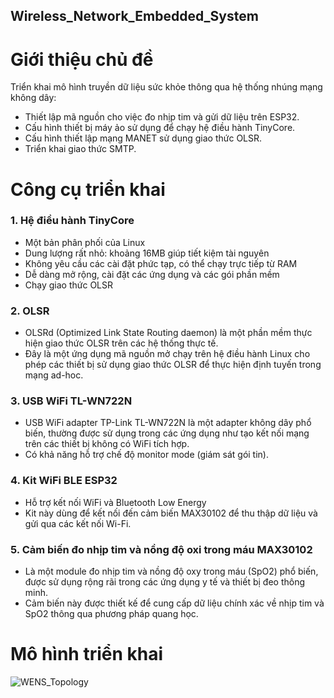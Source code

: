## Wireless_Network_Embedded_System
# Giới thiệu chủ đề
Triển khai mô hình truyền dữ liệu sức khỏe thông qua hệ thống nhúng mạng không dây:
  - Thiết lập mã nguồn cho việc đo nhịp tim và gửi dữ liệu trên ESP32.
  - Cấu hình thiết bị máy ảo sử dụng để chạy hệ điều hành TinyCore.
  - Cấu hình thiết lập mạng MANET sử dụng giao thức OLSR.
  - Triển khai giao thức SMTP.
# Công cụ triển khai
### 1. Hệ điều hành TinyCore
  - Một bản phân phối của Linux
  - Dung lượng rất nhỏ: khoảng 16MB giúp tiết kiệm tài nguyên
  - Không yêu cầu các cài đặt phức tạp, có thể chạy trực tiếp từ RAM
  - Dễ dàng mở rộng, cài đặt các ứng dụng và các gói phần mềm
  - Chạy giao thức OLSR
### 2. OLSR
  - OLSRd (Optimized Link State Routing daemon) là một phần mềm thực hiện giao thức OLSR trên các hệ thống thực tế. 
  - Đây là một ứng dụng mã nguồn mở chạy trên hệ điều hành Linux cho phép các thiết bị sử dụng giao thức OLSR để thực hiện định tuyến trong mạng ad-hoc.
### 3. USB WiFi TL-WN722N
  - USB WiFi adapter TP-Link TL-WN722N là một adapter không dây phổ biến, thường được sử dụng trong các ứng dụng như tạo kết nối mạng trên các thiết bị không có WiFi tích hợp.
  - Có khả năng hỗ trợ chế độ monitor mode (giám sát gói tin).
### 4. Kit WiFi BLE ESP32
  - Hỗ trợ kết nối WiFi và Bluetooth Low Energy
  - Kit này dùng để kết nối đến cảm biến MAX30102 để thu thập dữ liệu và gửi  qua các kết nối Wi-Fi.
### 5. Cảm biến đo nhịp tim và nồng độ oxi trong máu MAX30102
  - Là một module đo nhịp tim và nồng độ oxy trong máu (SpO2) phổ biến, được sử dụng rộng rãi trong các ứng dụng y tế và thiết bị đeo thông minh. 
  - Cảm biến này được thiết kế để cung cấp dữ liệu chính xác về nhịp tim và SpO2 thông qua phương pháp quang học.
# Mô hình triển khai
![WENS_Topology](https://drive.google.com/file/d/1ODo5YIaZ1SP5KnrujwHjDHxdqVnJR11T/view?usp=sharing)

     



